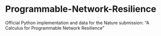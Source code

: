 # Programmable-Network-Resilience
Official Python implementation and data for the Nature submission: “A Calculus for Programmable Network Resilience”
